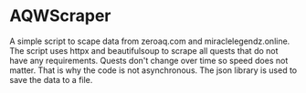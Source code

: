 # AQWScraper
A simple script to scape data from zeroaq.com and miraclelegendz.online.
The script uses httpx and beautifulsoup to scrape all quests that do not have any requirements.
Quests don't change over time so speed does not matter. That is why the code is not asynchronous.
The json library is used to save the data to a file.
